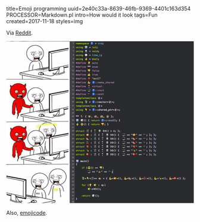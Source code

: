 title=Emoji programming
uuid=2e40c33a-8639-46fb-9369-4401c163d354
PROCESSOR=Markdown.pl
intro=How would it look
tags=Fun
created=2017-11-18
styles=img

Via [Reddit][r].

![Programming with Emoji](emoji-programming.png)

Also, [emojicode][e].

[r]: https://www.reddit.com/r/ProgrammerHumor/comments/7dtnag/emoji_programming/
[e]: https://www.emojicode.org/
